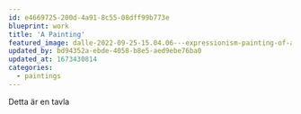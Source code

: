 ```yaml
---
id: e4669725-200d-4a91-8c55-08dff99b773e
blueprint: work
title: 'A Painting'
featured_image: dalle-2022-09-25-15.04.06---expressionism-painting-of-a-man-with-brown-beard-and-large-glasses-and-a-grey-fluffy-cat-.png
updated_by: bd94352a-ebde-4058-b8e5-aed9ebe76ba0
updated_at: 1673430814
categories:
  - paintings
---
```

Detta är en tavla